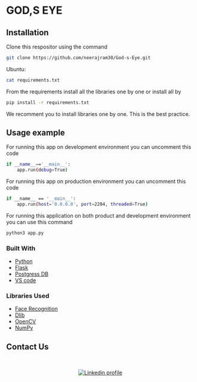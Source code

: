 # **GOD,S EYE**
<!-- [![NPM Version][npm-image]][npm-url]
[![Build Status][travis-image]][travis-url]
[![Downloads Stats][npm-downloads]][npm-url] -->

<!-- God's eye is the final year project done by a group of 4 CSE students of COLLEGE OF ENGINEERING CHERTHALA. The main purpose of this project is Finding Missing Person using AI and image processing. -->

<!-- ![](header.png)
## **Group Members**

* [Anandhakrishnan A](https://www.linkedin.com/in/ananthakrishnan-a-280ab9214/)
* [Aswin M M](https://www.linkedin.com/in/aswin-shaji-654a6a1bb/)           
* [Aswin S](https://www.linkedin.com/in/aswin-shaji-654a6a1bb/) 
* [Neeraj M R](https://www.linkedin.com/in/neeraj-m-r-173b64216/)
-->

## **Installation**

Clone this respositor using the command 

```sh
git clone https://github.com/neerajram30/God-s-Eye.git

```

Ubuntu:

```sh
cat requirements.txt

```
From the requirements install all the libraries one by one or install all by 

```sh
pip install -r requirements.txt

```
We recomment you to install libraries one by one. This is the best practice.
<!-- Windows:

```sh
edit autoexec.bat
``` -->

## **Usage example**

For running this app on development  environment you can uncomment this code  

```sh
if __name__=='__main__':
    app.run(debug=True)
```
For running this app on production environment you can uncomment this code  

```sh
if __name__ == '__main__':
    app.run(host='0.0.0.0', port=2204, threaded=True)
```
For running this application on both product and development environment you can use this command
```sh
python3 app.py

```

### Built With

* [Python](https://www.python.org/)
* [Flask](https://flask.palletsprojects.com/en/2.1.x/)
* [Postgress DB](https://www.postgresql.org/)
* [VS code](https://code.visualstudio.com/)


### Libraries Used

* [Face Recognition](https://face-recognition.readthedocs.io/en/latest/readme.html)
* [Dlib](http://dlib.net/)
* [OpenCV](https://opencv.org/)
* [NumPy](https://numpy.org/)

## **Contact Us**

<!-- <a href='https://www.linkedin.com/in/neeraj-m-r-173b64216/'>![image]({https://img.shields.io/badge/LinkedIn-0077B5?style=for-the-badge&logo=linkedin&logoColor=white})
</a> -->
</br>
<div align="center">

[![Linkedin profile][Linkedin]][linkedin-url]


</div>
<!-- _For more examples and usage, please refer to the [Wiki][wiki]._

## Development setup

Describe how to install all development dependencies and how to run an automated test-suite of some kind. Potentially do this for multiple platforms.

```sh
make install
npm test
```

## Release History

* 0.2.1
    * CHANGE: Update docs (module code remains unchanged)
* 0.2.0
    * CHANGE: Remove `setDefaultXYZ()`
    * ADD: Add `init()`
* 0.1.1
    * FIX: Crash when calling `baz()` (Thanks @GenerousContributorName!)
* 0.1.0
    * The first proper release
    * CHANGE: Rename `foo()` to `bar()`
* 0.0.1
    * Work in progress

## Meta

Your Name – [@YourTwitter](https://twitter.com/dbader_org) – YourEmail@example.com

Distributed under the XYZ license. See ``LICENSE`` for more information.

[https://github.com/yourname/github-link](https://github.com/dbader/)

## Contributing

1. Fork it (<https://github.com/yourname/yourproject/fork>)
2. Create your feature branch (`git checkout -b feature/fooBar`)
3. Commit your changes (`git commit -am 'Add some fooBar'`)
4. Push to the branch (`git push origin feature/fooBar`)
5. Create a new Pull Request

<!-- Markdown link & img dfn's -->
<!-- [npm-image]: https://img.shields.io/npm/v/datadog-metrics.svg?style=flat-square
[npm-url]: https://npmjs.org/package/datadog-metrics
[npm-downloads]: https://img.shields.io/npm/dm/datadog-metrics.svg?style=flat-square
[travis-image]: https://img.shields.io/travis/dbader/node-datadog-metrics/master.svg?style=flat-square
[travis-url]: https://travis-ci.org/dbader/node-datadog-metrics
[wiki]: https://github.com/yourname/yourproject/wiki -->

[Linkedin]: https://img.shields.io/badge/LinkedIn-0077B5?style=for-the-badge&logo=linkedin&logoColor=white
[linkedin-url]: https://www.linkedin.com/in/neeraj-m-r-173b64216/
